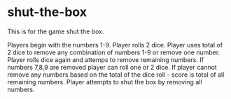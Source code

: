 # shut-the-box

This is for the game shut the box.

Players begin with the numbers 1-9.
Player rolls 2 dice.
Player uses total of 2 dice to remove any combination of numbers 1-9 or remove one number.
Player rolls dice again and attemps to remove remaining numbers.
If numbers 7,8,9 are removed player can roll one or 2 dice.
If player cannot remove any numbers based on the total of the dice roll - score is total of all remaining numbers.
Player attempts to shut the box by removing all numbers. 